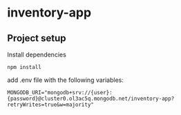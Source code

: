 # inventory-app

## Project setup

Install dependencies
```
npm install
```
add .env file with the following variables:
```
MONGODB_URI="mongodb+srv://{user}:{password}@cluster0.ol3ac5q.mongodb.net/inventory-app?retryWrites=true&w=majority"
```